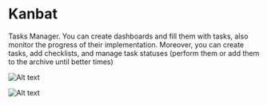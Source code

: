 # Kanbat
Tasks Manager. You can create dashboards and fill them with tasks, also monitor the progress of their implementation. Moreover, you can create tasks, add checklists, and manage task statuses (perform them or add them to the archive until better times)

![Alt text](https://i.postimg.cc/3NzFBkGL/Screenshot-20220831-175733-Kanbat-Debug.jpg "Screenshort 1")

![Alt text](https://i.postimg.cc/CMPzByCQ/Screenshot-20220831-175758-Kanbat-Debug.jpg "Screenshort 2")

